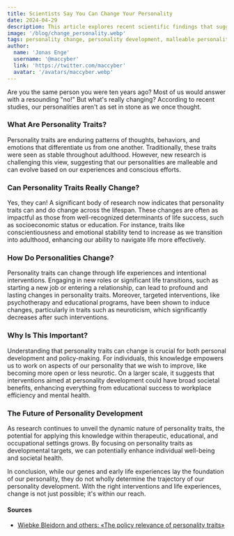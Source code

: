 ```yaml
---
title: Scientists Say You Can Change Your Personality
date: 2024-04-29
description: This article explores recent scientific findings that suggest personality traits are not fixed, but can change throughout our lives due to experiences and targeted interventions.
image: '/blog/change_personality.webp'
tags: personality change, personality development, malleable personality, life experiences, psychological interventions, personal growth, behavioral science, Big Five personality traits, personality psychology, adult personality change, self-improvement, psychotherapy effects
author:
  name: 'Jonas Enge'
  username: '@maccyber'
  link: 'https://twitter.com/maccyber'
  avatar: '/avatars/maccyber.webp'
---
```


Are you the same person you were ten years ago? Most of us would answer with a resounding "no!" But what's really changing? According to recent studies, our personalities aren't as set in stone as we once thought.

### What Are Personality Traits?

Personality traits are enduring patterns of thoughts, behaviors, and emotions that differentiate us from one another. Traditionally, these traits were seen as stable throughout adulthood. However, new research is challenging this view, suggesting that our personalities are malleable and can evolve based on our experiences and conscious efforts.

### Can Personality Traits Really Change?

Yes, they can! A significant body of research now indicates that personality traits can and do change across the lifespan. These changes are often as impactful as those from well-recognized determinants of life success, such as socioeconomic status or education. For instance, traits like conscientiousness and emotional stability tend to increase as we transition into adulthood, enhancing our ability to navigate life more effectively.

### How Do Personalities Change?

Personality traits can change through life experiences and intentional interventions. Engaging in new roles or significant life transitions, such as starting a new job or entering a relationship, can lead to profound and lasting changes in personality traits. Moreover, targeted interventions, like psychotherapy and educational programs, have been shown to induce changes, particularly in traits such as neuroticism, which significantly decreases after such interventions.

### Why Is This Important?

Understanding that personality traits can change is crucial for both personal development and policy-making. For individuals, this knowledge empowers us to work on aspects of our personality that we wish to improve, like becoming more open or less neurotic. On a larger scale, it suggests that interventions aimed at personality development could have broad societal benefits, enhancing everything from educational success to workplace efficiency and mental health.

### The Future of Personality Development

As research continues to unveil the dynamic nature of personality traits, the potential for applying this knowledge within therapeutic, educational, and occupational settings grows. By focusing on personality traits as developmental targets, we can potentially enhance individual well-being and societal health.

In conclusion, while our genes and early life experiences lay the foundation of our personality, they do not wholly determine the trajectory of our personality development. With the right interventions and life experiences, change is not just possible; it's within our reach.

#### **Sources**

- [Wiebke Bleidorn and others: «The policy relevance of personality traits»](https://psycnet.apa.org/record/2019-75288-013)
